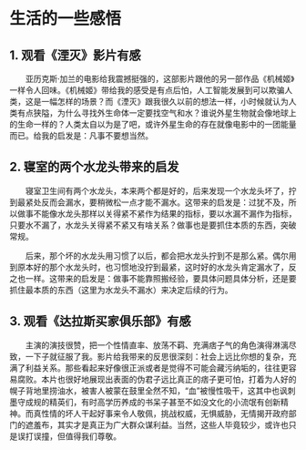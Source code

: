 # 生活的一些感悟

## 1. 观看《湮灭》影片有感

&emsp;&emsp;亚历克斯·加兰的电影给我震撼挺强的，这部影片跟他的另一部作品《机械姬》一样令人回味。《机械姬》带给我的感受是有点后怕，人工智能发展到可以欺骗人类，这是一幅怎样的场景？而《湮灭》跟我很久以前的想法一样，小时候就认为人类有点狭隘，为什么寻找外生命体一定要找空气和水？谁说外星生物就会像地球上的生命一样的？人类太自以为是了吧，或许外星生命的存在就像电影中的一团能量而已。给我的启发是：凡事不要想当然。

## 2. 寝室的两个水龙头带来的启发

&emsp;&emsp;寝室卫生间有两个水龙头，本来两个都是好的，后来发现一个水龙头坏了，拧到最紧处反而会漏水，要稍微松一点才能不漏水。这带来的启发是：过犹不及，所以做事不能像水龙头那样以关得紧不紧作为结果的指标，要以水漏不漏作为指标，只要水不漏了，水龙头关得紧不紧又有啥关系？做事也是要抓住本质的东西，突破常规。

&emsp;&emsp;后来，那个坏的水龙头用习惯了以后，都会把水龙头拧到不是那么紧。偶尔用到原本好的那个水龙头时，也习惯地没拧到最紧，这时好的水龙头肯定漏水了，反之也一样。这带来的启发是：做事不能靠照搬经验，要具体问题具体分析，还是要抓住最本质的东西（这里为水龙头不漏水）来决定后续的行为。

## 3. 观看《达拉斯买家俱乐部》有感

&emsp;&emsp;主演的演技很赞，把一个性情直率、放荡不羁、充满痞子气的角色演得淋漓尽致，一下子就征服了我。影片给我带来的反思很深刻：社会上远比你想的复杂，充满了利益关系。那些看起来好像很正派或者是觉得不可能会藏污纳垢的，往往更容易腐败。本片也很好地展现出表面的伪君子远比真正的痞子更可怕，打着为人好的幌子背地里捞油水，被害人被蒙在鼓里全然不知，“血”被慢性吸干，这其中也讽刺墨守成规的精英们，有时高学历养成的书呆子甚至不如没文化的小流氓有创新精神。而真性情的坏人干起好事来令人敬佩，挑战权威，无惧威胁，无情揭开政府部门的遮羞布，其实才是真正为广大群众谋利益。当然，这些人毕竟较少，或许也只是误打误撞，但值得我们尊敬。